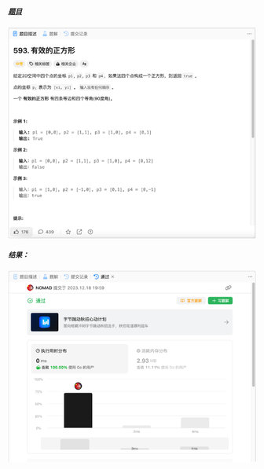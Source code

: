 ##### [题目](https://leetcode.cn/problems/valid-square/description/)
![pic](img.png)
##### 结果：
![pic](result.png)